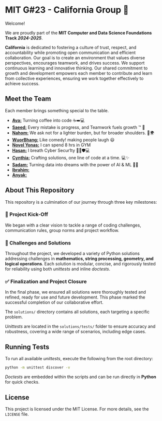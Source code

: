# MIT G#23 - California Group 🌴

Welcome!

We are proudly part of the **MIT Computer and Data Science Foundations Track _2024-2025_**.

**California** is dedicated to fostering a culture of trust, respect, and accountability
while promoting open communication and efficient collaboration. Our goal is to
create an environment that values diverse perspectives, encourages teamwork, and
drives success. We support continuous learning and innovative thinking.
Our shared commitment to growth and development empowers
each member to contribute and learn from collective experiences, ensuring we work
together effectively to achieve success.

## Meet the Team

Each member brings something special to the table.

- [**Ava:**](https://github.com/ciiyaa) Turning coffee into code ☕➡️💻
- [**Saeed:**](https://github.com/Saeed-Emad) Every mistake is progress,
  and Teamwork fuels growth ™️ 🤖
- [**Nahom:**](https://github.com/phoenix27522) We ask not for a lighter burden,
  but for broader shoulders. 💪🌍
- [**WuorBhang:**](https://github.com/WuorBhang) Like comedy!
  making people laugh 😃
- [**Novel Yonas:**](https://github.com/Novel-Y) I can spend 8 hrs in GYM
- [**Hasan:**](https://github.com/Hasan-Z) I breath Cyber Secur1ty 🥷🏼🛡💻
- [**Cynthia:**](https://github.com/Cynthia-Wairimu) Crafting solutions,
  one line of code at a time. 💻✨
- [**Sadam:**](https://github.com/Urz1) Turning data into dreams with
  the power of AI & ML 🤖✨
- [**Ibrahim:**](https://github.com/Ibrahim-Elmisbah)
- [**Anyak:**](https://github.com/Anyak7)

## About This Repository

This repository is a culmination of our journey through three key milestones:

### 🚀 Project Kick-Off

We began with a clear vision to tackle a range of coding challenges,
communication rules, group norms and project workflow.

### 🧩 Challenges and Solutions

Throughout the project, we developed a variety of Python solutions
addressing challenges in **mathematics, string processing, geometry,
and logical operations**. Each solution is modular, concise,
and rigorously tested for reliability using both _unittests_ and inline _doctests_.

### ✅ Finalization and Project Closure

In the final phase, we ensured all solutions were
thoroughly tested and refined, ready for use and future development.
This phase marked the successful completion of our collaborative effort.

The `solutions/` directory contains all solutions, each targeting a specific problem.

_Unittests_ are located in the `solutions/tests/` folder to ensure accuracy and
robustness, covering a wide range of scenarios, including edge cases.

## Running Tests

To run all available _unittests_, execute the following from the root directory:

```bash
python -m unittest discover -v
```

_Doctests_ are embedded within the scripts and can be run directly in
**Python** for quick checks.

## License

This project is licensed under the MIT License.
For more details, see the `LICENSE` file.
